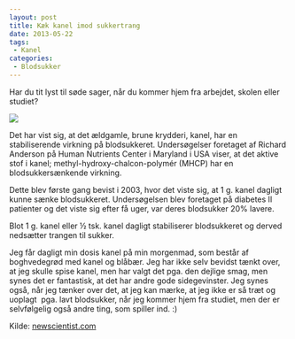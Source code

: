 ```yaml
---
layout: post
title: Kæk kanel imod sukkertrang
date: 2013-05-22
tags:
 - Kanel
categories:
 - Blodsukker
---
```


Har du tit lyst til søde sager, når du kommer hjem fra arbejdet, skolen eller
studiet?

[ ![](http://3.bp.blogspot.com/-lx7_8RgpGz8/UZ0xugbotLI/AAAAAAAAA58/aO8eybdxJN4/s1600/k%C3%A6kkanel.jpg) ](http://3.bp.blogspot.com/-lx7_8RgpGz8/UZ0xugbotLI/AAAAAAAAA58/aO8eybdxJN4/s1600/k%C3%A6kkanel.jpg)

Det har vist sig, at det ældgamle, brune krydderi, kanel, har en stabiliserende
virkning på blodsukkeret. Undersøgelser foretaget af Richard Anderson på Human
Nutrients Center i Maryland i USA viser, at det aktive stof i kanel;
methyl-hydroxy-chalcon-polymér (MHCP) har en blodsukkersænkende virkning.

Dette blev første gang bevist i 2003, hvor det viste sig, at 1 g. kanel dagligt
kunne sænke blodsukkeret. Undersøgelsen blev foretaget på diabetes II patienter
og det viste sig efter få uger, var deres blodsukker 20% lavere.

Blot 1 g. kanel eller ½ tsk. kanel dagligt stabiliserer blodsukkeret og derved
nedsætter trangen til sukker.

Jeg får dagligt min dosis kanel på min morgenmad, som består af boghvedegrød med
kanel og blåbær. Jeg har ikke selv bevidst tænkt over, at jeg skulle spise
kanel, men har valgt det pga. den dejlige smag, men synes det er fantastisk, at
det har andre gode sidegevinster. Jeg synes også, når jeg tænker over det, at
jeg kan mærke, at jeg ikke er så træt og uoplagt  pga. lavt blodsukker, når jeg
kommer hjem fra studiet, men der er selvfølgelig også andre ting, som spiller
ind. :)

Kilde: [newscientist.com](http://newscientist.com/)
